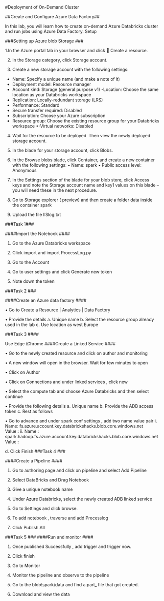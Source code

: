 #Deployment of On-Demand Cluster

##Create and Configure Azure Data Factory##

In this lab, you will learn how to create on-demand Azure Databricks cluster and run jobs using Azure Data Factory.
Setup 

###Setting up Azure blob Storage ###

1.In the Azure portal tab in your browser and click  Create a resource.

2. In the Storage category, click Storage account.

3. Create a new storage account with the following settings:
- Name: Specify a unique name (and make a note of it)
- Deployment model: Resource manager
- Account kind: Storage (general purpose v1)
-Location: Choose the same location as your Databricks workspace
- Replication: Locally-redundant storage (LRS)
- Performance: Standard
- Secure transfer required: Disabled
- Subscription: Choose your Azure subscription
- Resource group: Choose the existing resource group for your Databricks workspace
•-Virtual networks: Disabled

4. Wait for the resource to be deployed. Then view the newly deployed storage account.

5. In the blade for your storage account, click Blobs.

6. In the Browse blobs blade, click  Container, and create a new container with the following
settings:
• Name: spark
• Public access level:  Anonymous 

7. In the Settings section of the blade for your blob store, click Access keys and note the Storage
account name and key1 values on this blade – you will need these in the next procedure.

8. Go to Storage explorer ( preview)  and then create a folder data  inside the container spark

9.  Upload the file IISlog.txt

###Task 1###

####Import the Notebook ####
1.	Go to the Azure Databricks workspace

2.	Click import and import ProcessLog.py

3.	Go to the Account        

4.	Go to user settings and click Generate new token 

5.	Note down the token 

###Task 2 ###

####Create an Azure data factory ####

•	Go to Create a Resource | Analytics | Data Factory 

•	Provide the details 
a.	Unique name 
b.	Select the resource group already used in the lab 
c.	Use location as west Europe 


###Task 3 ####

Use Edge \Chrome 
####Create a Linked Service ####

•	Go to the newly created resource and click on author and monitoring 

•	 A new window will open in the browser. Wait for few minutes to open 

•	Click on Author 

•	Click on Connections and under linked services , click new 

•	Select the compute tab and choose Azure Databricks and then select continue 

•	Provide the following details 
a.	Unique name 
b.	Provide the ADB access token
c.	Rest as follows 
 

•	Go to advance and under spark conf settings , add two name value pair
i.	Name: fs.azure.account.key.databrickshacks.blob.core.windows.net  
Value : <XXX Storage account Key>
ii.	Name : spark.hadoop.fs.azure.account.key.databrickshacks.blob.core.windows.net 
Value :  <XXX storage account key >

d.	Click Finish
###Task 4 ###

####Create a Pipeline ####
1.	Go to authoring page and click on pipeline and select Add Pipeline

2.	Select DataBricks and Drag Notebook

3.	Give a unique notebook name 

4.	Under Azure Databricks, select the newly created ADB linked service

5.	Go to Settings and click browse.

6.	To add  notebook , traverse and add Processlog

7.	Click Publish All

###Task 5 ###
####Run and monitor ####
1.	Once published Successfully , add trigger and trigger now.

2.	Click finish

3.	Go to Monitor  
 
4.	Monitor the pipeline and observe to the pipeline

5.	Go to the blob\spark\data and find a part_ file that got created.

6.	Download and view the data 




